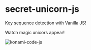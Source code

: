 # secret-unicorn-js
Key sequence detection with Vanilla JS!

Watch magic unicors appear!

![konami-code-js](https://user-images.githubusercontent.com/70670914/191441858-cfdc4bfc-c84b-4e05-8752-f097072021b5.gif)
